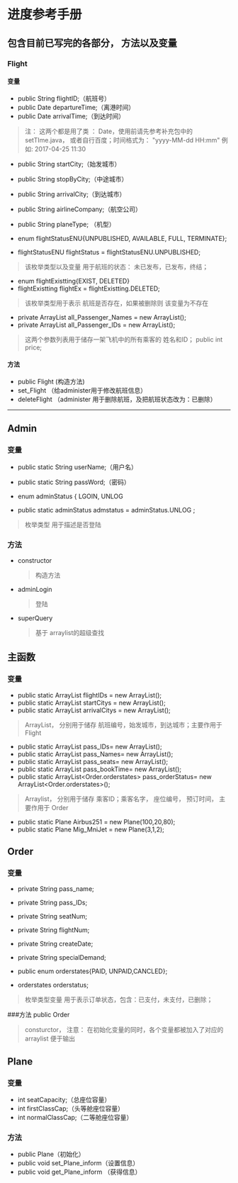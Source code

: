 # 进度参考手册
## 包含目前已写完的各部分， 方法以及变量

### Flight
#### 变量
* public String flightID;（航班号）
*   public Date departureTime;（离港时间）
*   public Date arrivalTime;（到达时间）
> 注： 这两个都是用了类 ： Date，使用前请先参考补充包中的 setTIme.java， 或者自行百度；时间格式为： "yyyy-MM-dd HH:mm"  例如: 2017-04-25 11:30

*   public String startCity;（始发城市）
*   public String stopByCity;（中途城市）
*   public String arrivalCity;（到达城市）
*   public String airlineCompany;（航空公司）
*   public String planeType; （机型）

*   enum flightStatusENU{UNPUBLISHED, AVAILABLE, FULL, TERMINATE};
*   flightStatusENU flightStatus = flightStatusENU.UNPUBLISHED;
  > 该枚举类型以及变量 用于航班的状态： 未已发布，已发布，终结；

*   enum flightExistting{EXIST, DELETED}
*   flightExistting flightEx = flightExistting.DELETED;
  > 该枚举类型用于表示 航班是否存在，如果被删除则 该变量为不存在

*   private ArrayList<String> all_Passenger_Names = new ArrayList<String>();
*   private ArrayList<String> all_Passenger_IDs = new ArrayList<String>();
  >这两个参数列表用于储存一架飞机中的所有乘客的 姓名和ID；
   public int price;

#### 方法
* public Flight (构造方法)
* set_Flight （给administer用于修改航班信息）
* deleteFlight （administer 用于删除航班，及把航班状态改为：已删除）

***
## Admin
### 变量
* public static  String userName;（用户名）
*   public static  String passWord;（密码）


*   enum adminStatus {
       LGOIN, UNLOG
*   public static adminStatus admstatus = adminStatus.UNLOG ;
>枚举类型 用于描述是否登陆

### 方法
* constructor
  >构造方法

* adminLogin
  >登陆

* superQuery
  >基于 arraylist的超级查找

## 主函数
### 变量
*   public static ArrayList<String> flightIDs = new ArrayList<String>();
*   public static ArrayList<String> startCitys = new ArrayList<String>();
*   public static ArrayList<String> arrivalCitys = new ArrayList<String>();
 > ArrayList， 分别用于储存 航班编号，始发城市，到达城市；主要作用于Flight

*   public static ArrayList<String> pass_IDs= new ArrayList<String>();
*   public static ArrayList<String> pass_Names= new ArrayList<String>();
*   public static ArrayList<String> pass_seats= new ArrayList<String>();
*   public static ArrayList<String> pass_bookTime= new ArrayList<String>();
*   public static ArrayList<Order.orderstates> pass_orderStatus= new ArrayList<Order.orderstates>();
>Arraylist， 分别用于储存 乘客ID；乘客名字， 座位编号， 预订时间， 主要作用于 Order

*   public static Plane Airbus251 = new Plane(100,20,80);
*   public static Plane Mig_MniJet = new Plane(3,1,2);

## Order
### 变量
*  private String pass_name;
*  private String pass_IDs;
*  private String seatNum;
*  private String flightNum;
*  private String createDate;
*  private String specialDemand;

*  public  enum orderstates{PAID, UNPAID,CANCLED};
*  orderstates orderstatus;
>枚举类型变量   用于表示订单状态，包含：已支付，未支付，已删除；

###方法
  public Order
  >consturctor， 注意： 在初始化变量的同时，各个变量都被加入了对应的arraylist 便于输出

## Plane
### 变量
* int seatCapacity;（总座位容量）
* int firstClassCap;（头等舱座位容量）
* int normalClassCap;（二等舱座位容量）
### 方法
* public Plane（初始化）
* public void set_Plane_inform（设置信息）
* public void get_Plane_inform （获得信息）
